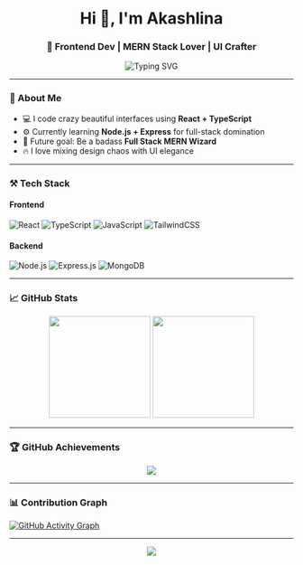 <h1 align="center">Hi 👋, I'm Akashlina</h1>
<h3 align="center">🚀 Frontend Dev | MERN Stack Lover | UI Crafter</h3>

<p align="center">
  <img src="https://readme-typing-svg.herokuapp.com?font=Fira+Code&weight=500&size=24&pause=1000&color=F75C7E&center=true&vCenter=true&width=435&lines=Designing+Clean+%26+Crazy+UI;Frontend+Dev+with+React+%26+TypeScript;Currently+Learning+Full-Stack+(MERN)" alt="Typing SVG" />
</p>


---

### 🧠 About Me
- 💻 I code crazy beautiful interfaces using **React + TypeScript**
- ⚙️ Currently learning **Node.js + Express** for full-stack domination
- 🎯 Future goal: Be a badass **Full Stack MERN Wizard**
- 🔥 I love mixing design chaos with UI elegance

---

### ⚒️ Tech Stack
#### Frontend  
![React](https://img.shields.io/badge/-React-61DAFB?logo=react&logoColor=black&style=flat-square)
![TypeScript](https://img.shields.io/badge/-TypeScript-3178C6?logo=typescript&logoColor=white&style=flat-square)
![JavaScript](https://img.shields.io/badge/-JavaScript-F7DF1E?logo=javascript&logoColor=black&style=flat-square)
![TailwindCSS](https://img.shields.io/badge/-TailwindCSS-06B6D4?logo=tailwindcss&logoColor=white&style=flat-square)

#### Backend  
![Node.js](https://img.shields.io/badge/-Node.js-339933?logo=node.js&logoColor=white&style=flat-square)
![Express.js](https://img.shields.io/badge/-Express.js-000000?logo=express&logoColor=white&style=flat-square)
![MongoDB](https://img.shields.io/badge/-MongoDB-47A248?logo=mongodb&logoColor=white&style=flat-square)

---

### 📈 GitHub Stats
<div align="center">
  <img height="180em" src="https://github-readme-stats.vercel.app/api?username=Akashlina03&show_icons=true&theme=radical&border_radius=10" />
  <img height="180em" src="https://github-readme-stats.vercel.app/api/top-langs/?username=Akashlina03&layout=compact&theme=radical&border_radius=10" />
</div>

---

### 🏆 GitHub Achievements
<p align="center">
  <img src="https://github-profile-trophy.vercel.app/?username=Akashlina03&theme=radical&column=4&margin-w=15&margin-h=15" />
</p>

---

### 📊 Contribution Graph
[![GitHub Activity Graph](https://github-readme-activity-graph.vercel.app/graph?username=Akashlina03&theme=react-dark)](https://github.com/ashutosh00710/github-readme-activity-graph)

---

<p align="center">
  <img src="https://capsule-render.vercel.app/api?type=waving&height=120&section=footer&color=gradient" />
</p>

